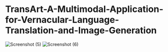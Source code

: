 # TransArt-A-Multimodal-Application-for-Vernacular-Language-Translation-and-Image-Generation
![Screenshot (5)](https://github.com/user-attachments/assets/ea1c9e11-b1b4-4a7a-99dc-1ee190890385)
![Screenshot (6)](https://github.com/user-attachments/assets/6f87f776-dcfd-4044-9d14-ecd21e240261)
